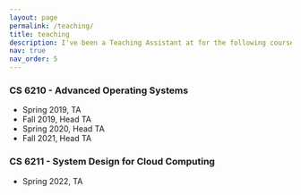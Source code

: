 ```yaml
---
layout: page
permalink: /teaching/
title: teaching
description: I've been a Teaching Assistant at for the following courses at Georgia Tech. My responsibilities include developing, managing and grading systems oriented programming assignments, as well as assisting students through the course.
nav: true
nav_order: 5
---
```


### CS 6210 - Advanced Operating Systems
- Spring 2019, TA
- Fall 2019, Head TA
- Spring 2020, Head TA
- Fall 2021, Head TA

### CS 6211 - System Design for Cloud Computing
- Spring 2022, TA

